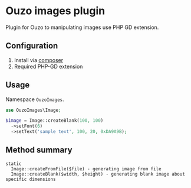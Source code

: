 Ouzo images plugin
=======================

Plugin for Ouzo to manipulating images use PHP GD extension.

Configuration
-------------

1. Install via [composer](http://getcomposer.org/)
2. Required PHP-GD extension

Usage
-----

Namespace `OuzoImages`.

```php
use OuzoImages\Image;

$image = Image::createBlank(100, 100)
  ->setFont(6)
  ->setText('sample text', 100, 20, 0xDA9A9B);
```

Method summary
--------------

```
static
  Image::createFromFile($file) - generating image from file
  Image::createBlank($width, $height) - generating blank image about specific dimensions
```
